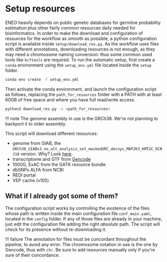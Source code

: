 # Setup resources

ENEO heavily depends on public genetic databases for germline probability estimation plus other fairly common resources daily needed for bioinformatics. In order to make the download and configuration of resources for the workflow as smooth as possible, a python configuration script is available inside `setup/download_res.py`. As the workflow uses files with different annotations, downloading resources is not enough, as they may need a chromosome naming conversion: thus some common used tools like `bcftools` are required. To run the automatic setup, first create a `conda` environment using the `setup_env.yml` file located inside the `setup` folder.

```sh
conda env create -f setup_env.yml 
```

Then activate the conda environment, and launch the configuration script as follows, replacing the `path_for_resources` folder with a PATH with at least 60GB of free space and where you have full read/write access.

```bash
python3 download_res.py -o <path_for_resources>  
```

!!! note
    The genome assembly in use is the GRCh38. We're not planning to backport it to older assembly. 


This script will download different resources:

- genome from GIAB, the `GRCh38_GIABv3_no_alt_analysis_set_maskedGRC_decoys_MAP2K3_KMT2C_KCNJ18` version. Why? Look [here](https://gist.github.com/brentp/1935e9bada1ea3185fbbc132019a619e). 
- transcriptome and GTF from [Gencode](https://www.gencodegenes.org/human/)
- 1000G, ExAC from the GATK resource bundle
- dbSNPs ALFA from NCBI
- REDI portal
- VEP cache (v105)


## What if I already got some of them?

The configuration script works by controlling the existence of the files whose path is written inside the main configuration file `conf_main.yaml`, located in the `config` folder. If any of those files are already in your machine, just edit the configuration file adding the right *absolute* path. The script will check for its presence without re-downloading it.

!!! failure
    The annotation for files must be concordant throughout the pipeline, to avoid any error. The chromosome notation in use is the one by Gencode, thus with `chr`. Be sure to add resources manually only if you're sure of their concordance.


